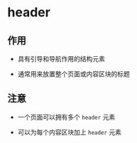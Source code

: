 # header

## 作用

- 具有引导和导航作用的结构元素

- 通常用来放置整个页面或内容区块的标题

## 注意

- 一个页面可以拥有多个 `header` 元素

- 可以为每个内容区块加上 `header` 元素
